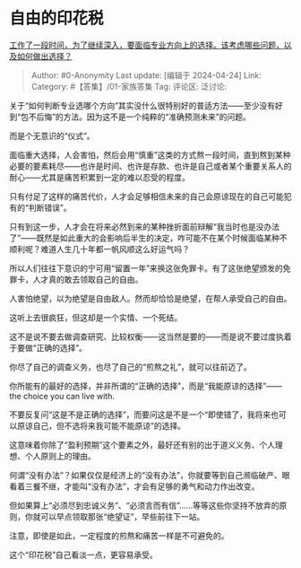 # 自由的印花税
[工作了一段时间，为了继续深入，要面临专业方向上的选择。该考虑哪些问题，以及如何做出选择？](https://www.zhihu.com/question/653732373/answer/3476443090)

> Author: #0-Anonymity
> Last update: [编辑于 2024-04-24]
> Link:
> Category: #【答集】/01-家族答集 
> Tag: 
> 评论区:
> 泛讨论:

关于“如何判断专业选哪个方向”其实没什么很特别好的普适方法——至少没有好到“包不后悔”的方法。因为这不是一个纯粹的“准确预测未来”的问题。

而是个无意识的“仪式”。

面临重大选择，人会害怕，然后会用“慎重”这类的方式熬一段时间，直到熬到某种必要的要素耗尽——也许是时间、也许是存款、也许是自己或者某个重要关系人的耐心——尤其是痛苦积累到一定的难以忍受的程度。

只有付足了这样的痛苦代价，人才会足够相信未来的自己会原谅现在的自己可能犯有的“判断错误”。

只有到这一步，人才会在将来必然到来的某种挫折面前辩解“我当时也是没办法了”——既然是如此重大的会影响后半生的决定，咋可能不在某个时候面临某种不顺利呢？难道人生几十年都一帆风顺这么好运气吗？

所以人们往往下意识的宁可用“留置一年”来换这张免罪卡。有了这张绝望颁发的免罪卡，人才真的敢去领取自己的自由。

人害怕绝望，以为绝望是自由敌人。然而却恰恰是绝望，在帮人承受自己的自由。

这听上去很疯狂，但这却是一个实情、一个死结。

这不是说不要去做调查研究、比较权衡——这当然是要的——而是说不要过度执着于要做“正确的选择”。

你尽了自己的调查义务，也尽了自己的“煎熬之礼”，就可以往前迈了。

你所能有的最好的选择，并非所谓的“正确的选择”，而是“我能原谅的选择”——the choice you can live with.

不要反复问“这是不是正确的选择”，而要问这是不是一个“即使错了，我将来也可以原谅自己，但不选将来我可能不能原谅”的选择。

这意味着你除了“盈利预期”这个要素之外，最好还有别的出于道义义务、个人理想、个人原则上的理由。

何谓“没有办法”？如果仅仅是经济上的“没有办法”，你就要等到自己濒临破产、眼看着三餐不继，才能叫“没有办法”，才会有足够的勇气和动力作出改变。

但如果算上“必须尽到忠诚义务”、“必须言而有信”……等等这些你坚持不放弃的原则，你就可以早点领取那张“绝望证”，早些前往下一站。

注意，即使是如此，一定程度的煎熬和痛苦一样是不可避免的。

这个“印花税”自己看淡一点，更容易承受。